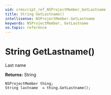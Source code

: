 ```yaml
---
uid: crmscript_ref_NSProjectMember_GetLastname
title: String GetLastname()
intellisense: NSProjectMember.GetLastname
keywords: NSProjectMember, GetLastname
so.topic: reference
---
```


# String GetLastname()

Last name

**Returns:** String

```crmscript
NSProjectMember thing;
String lastname  = thing.GetLastname();
```

